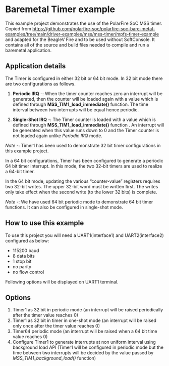 # Baremetal Timer example

This example project demonstrates the use of the PolarFire SoC MSS timer. Copied from https://github.com/polarfire-soc/polarfire-soc-bare-metal-examples/tree/main/driver-examples/mss/mss-timer/mpfs-timer-example and adapted for the BeagleV Fire and to be used without SoftConsole. It contains all of the source and build files needed to compile and run a baremetal application.

## Application details

The Timer is configured in either 32 bit or 64 bit mode. In 32 bit mode there are two configurations as follows.

1. **Periodic IRQ** -: When the timer counter reaches zero an interrupt will be generated, then the counter will be loaded again with a value which is defined through **MSS_TIM1_load_immediate()** function. The time interval between two interrupts will be equal hence periodic.

2. **Single-Shot IRQ** -: The Timer counter is loaded with a value which is defined through **MSS_TIM1_load_immediate()** function . An interrupt will be generated when this value runs down to 0 and the Timer counter is not loaded again unlike *Periodic IRQ* mode.

*Note* -: Timer1 has been used to demonstrate 32 bit timer configurations in this example project.

In a 64 bit configurations, Timer has been configured to generate a periodic 64 bit timer interrupt. In this mode, the two 32-bit timers are used to realize a 64-bit timer.

In the 64 bit mode, updating the various “counter-value” registers requires two 32-bit writes. The upper 32-bit word must be written first. The writes only take effect when the second write (to the lower 32 bits) is complete.

*Note* -: We have used 64 bit periodic mode to demonstrate 64 bit timer functions. It can also be configured in single-shot mode.

## How to use this example

To use this project you will need a UART1(interface1) and UART2(interface2) configured as below:

- 115200 baud
- 8 data bits
- 1 stop bit
- no parity
- no flow control

Following options will be displayed on UART1 terminal.

## Options

1. Timer1 as 32 bit in periodic mode (an interrupt will be raised periodically after the timer value reaches 0)
2. Timer1 as 32 bit in timer in one-shot mode (an interrupt will be raised only once after the timer value reaches 0)
3. Timer64 periodic mode (an interrupt will be raised when a 64 bit time value reaches 0)
4. Configure Timer1 to generate interrupts at non uniform interval using background load API (Timer1 will be configured in periodic mode but the time between two interrupts will be decided by the value passed by *MSS_TIM1_background_load()* function)
